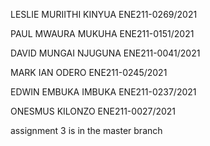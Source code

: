 LESLIE MURIITHI KINYUA       ENE211-0269/2021

PAUL MWAURA MUKUHA     ENE211-0151/2021

DAVID MUNGAI NJUGUNA    ENE211-0041/2021

MARK IAN ODERO                   ENE211-0245/2021

EDWIN EMBUKA IMBUKA      ENE211-0237/2021

ONESMUS KILONZO                ENE211-0027/2021


assignment 3 is in the master branch
